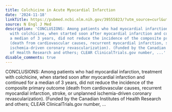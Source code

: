 ```yaml
---
title: Colchicine in Acute Myocardial Infarction
date: '2024-11-18'
linkTitle: https://pubmed.ncbi.nlm.nih.gov/39555823/?utm_source=curl&utm_medium=rss&utm_campaign=pubmed-2&utm_content=1LIK-026Y9bjRE4xDQ231BSa89BnY4O2Rfi-9WXQd8C31C6cqE&fc=20211015124055&ff=20241119173555&v=2.18.0.post9+e462414
source: N Engl J Med
description: 'CONCLUSIONS: Among patients who had myocardial infarction, treatment
  with colchicine, when started soon after myocardial infarction and continued for
  a median of 3 years, did not reduce the incidence of the composite primary outcome
  (death from cardiovascular causes, recurrent myocardial infarction, stroke, or unplanned
  ischemia-driven coronary revascularization). (Funded by the Canadian Institutes
  of Health Research and others; CLEAR ClinicalTrials.gov number, ...'
disable_comments: true
---
```

CONCLUSIONS: Among patients who had myocardial infarction, treatment with colchicine, when started soon after myocardial infarction and continued for a median of 3 years, did not reduce the incidence of the composite primary outcome (death from cardiovascular causes, recurrent myocardial infarction, stroke, or unplanned ischemia-driven coronary revascularization). (Funded by the Canadian Institutes of Health Research and others; CLEAR ClinicalTrials.gov number, ...